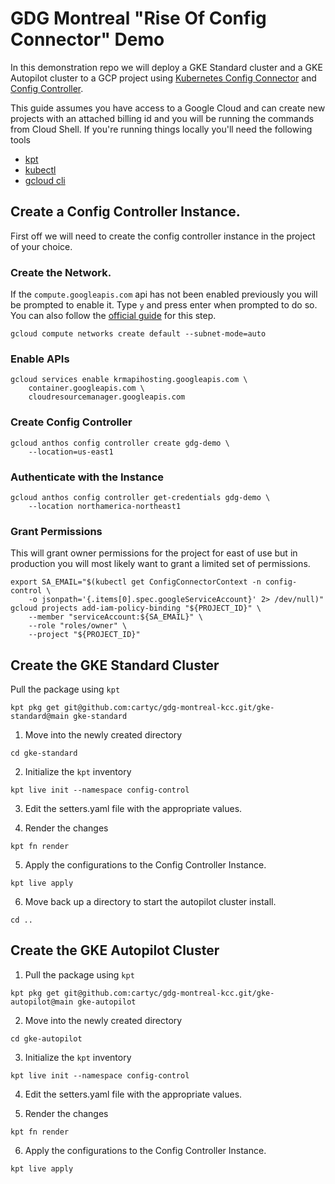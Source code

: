 # GDG Montreal "Rise Of Config Connector" Demo

In this demonstration repo we will deploy a GKE Standard cluster and a GKE Autopilot cluster to a GCP project using [Kubernetes Config Connector](https://cloud.google.com/config-connector/docs/overview) and [Config Controller](https://cloud.google.com/anthos-config-management/docs/concepts/config-controller-overview).

This guide assumes you have access to a Google Cloud and can create new projects with an attached billing id and you will be running the commands from Cloud Shell. If you're running things locally you'll need the following tools
- [kpt](https://kpt.dev/installation/)
- [kubectl](https://kubernetes.io/docs/tasks/tools/)
- [gcloud cli](https://cloud.google.com/sdk/docs/install)

## Create a Config Controller Instance.

First off we will need to create the config controller instance in the project of your choice.

### Create the Network.

If the `compute.googleapis.com` api has not been enabled previously you will be prompted to enable it. Type `y` and press enter when prompted to do so. You can also follow the [official guide](https://cloud.google.com/anthos-config-management/docs/how-to/config-controller-setup) for this step.
```
gcloud compute networks create default --subnet-mode=auto
```

### Enable APIs
```
gcloud services enable krmapihosting.googleapis.com \
    container.googleapis.com \
    cloudresourcemanager.googleapis.com
```

### Create Config Controller
```
gcloud anthos config controller create gdg-demo \
    --location=us-east1
```

### Authenticate with the Instance

```
gcloud anthos config controller get-credentials gdg-demo \
    --location northamerica-northeast1
```

### Grant Permissions

This will grant owner permissions for the project for east of use but in production you will most likely want to grant a limited set of permissions. 

```
export SA_EMAIL="$(kubectl get ConfigConnectorContext -n config-control \
    -o jsonpath='{.items[0].spec.googleServiceAccount}' 2> /dev/null)"
gcloud projects add-iam-policy-binding "${PROJECT_ID}" \
    --member "serviceAccount:${SA_EMAIL}" \
    --role "roles/owner" \
    --project "${PROJECT_ID}"
```

## Create the GKE Standard Cluster

Pull the package using `kpt`

```
kpt pkg get git@github.com:cartyc/gdg-montreal-kcc.git/gke-standard@main gke-standard
```

1. Move into the newly created directory
```
cd gke-standard
```

2. Initialize the `kpt` inventory
```
kpt live init --namespace config-control
```

3. Edit the setters.yaml file with the appropriate values.


4. Render the changes
```
kpt fn render
```

5. Apply the configurations to the Config Controller Instance.
```
kpt live apply
```

6. Move back up a directory to start the autopilot cluster install.

```
cd ..
```

## Create the GKE Autopilot Cluster

1. Pull the package using `kpt`

```
kpt pkg get git@github.com:cartyc/gdg-montreal-kcc.git/gke-autopilot@main gke-autopilot
```

2. Move into the newly created directory
```
cd gke-autopilot
```

3. Initialize the `kpt` inventory
```
kpt live init --namespace config-control
```

4. Edit the setters.yaml file with the appropriate values.

5. Render the changes

```
kpt fn render
```

6. Apply the configurations to the Config Controller Instance.
```
kpt live apply
```

